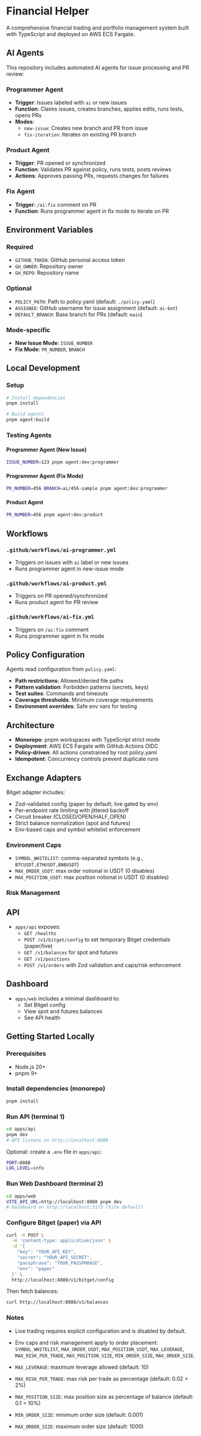 # Financial Helper

A comprehensive financial trading and portfolio management system built with TypeScript and deployed on AWS ECS Fargate.

## AI Agents

This repository includes automated AI agents for issue processing and PR review:

### Programmer Agent
- **Trigger**: Issues labeled with `ai` or new issues
- **Function**: Claims issues, creates branches, applies edits, runs tests, opens PRs
- **Modes**:
  - `new-issue`: Creates new branch and PR from issue
  - `fix-iteration`: Iterates on existing PR branch

### Product Agent  
- **Trigger**: PR opened or synchronized
- **Function**: Validates PR against policy, runs tests, posts reviews
- **Actions**: Approves passing PRs, requests changes for failures

### Fix Agent
- **Trigger**: `/ai:fix` comment on PR
- **Function**: Runs programmer agent in fix mode to iterate on PR

## Environment Variables

### Required
- `GITHUB_TOKEN`: GitHub personal access token
- `GH_OWNER`: Repository owner
- `GH_REPO`: Repository name

### Optional
- `POLICY_PATH`: Path to policy.yaml (default: `./policy.yaml`)
- `ASSIGNEE`: GitHub username for issue assignment (default: `ai-bot`)
- `DEFAULT_BRANCH`: Base branch for PRs (default: `main`)

### Mode-specific
- **New Issue Mode**: `ISSUE_NUMBER`
- **Fix Mode**: `PR_NUMBER`, `BRANCH`

## Local Development

### Setup
```bash
# Install dependencies
pnpm install

# Build agents
pnpm agent:build
```

### Testing Agents

#### Programmer Agent (New Issue)
```bash
ISSUE_NUMBER=123 pnpm agent:dev:programmer
```

#### Programmer Agent (Fix Mode)
```bash
PR_NUMBER=456 BRANCH=ai/456-sample pnpm agent:dev:programmer
```

#### Product Agent
```bash
PR_NUMBER=456 pnpm agent:dev:product
```

## Workflows

### `.github/workflows/ai-programmer.yml`
- Triggers on issues with `ai` label or new issues
- Runs programmer agent in new-issue mode

### `.github/workflows/ai-product.yml`  
- Triggers on PR opened/synchronized
- Runs product agent for PR review

### `.github/workflows/ai-fix.yml`
- Triggers on `/ai:fix` comment
- Runs programmer agent in fix mode

## Policy Configuration

Agents read configuration from `policy.yaml`:

- **Path restrictions**: Allowed/denied file paths
- **Pattern validation**: Forbidden patterns (secrets, keys)
- **Test suites**: Commands and timeouts
- **Coverage thresholds**: Minimum coverage requirements
- **Environment overrides**: Safe env vars for testing

## Architecture

- **Monorepo**: pnpm workspaces with TypeScript strict mode
- **Deployment**: AWS ECS Fargate with GitHub Actions OIDC
- **Policy-driven**: All actions constrained by root policy.yaml
- **Idempotent**: Concurrency controls prevent duplicate runs

## Exchange Adapters

Bitget adapter includes:

- Zod-validated config (paper by default; live gated by env)
- Per-endpoint rate limiting with jittered backoff
- Circuit breaker (CLOSED/OPEN/HALF_OPEN)
- Strict balance normalization (spot and futures)
- Env-based caps and symbol whitelist enforcement

### Environment Caps

- `SYMBOL_WHITELIST`: comma-separated symbols (e.g., `BTCUSDT,ETHUSDT,BNBUSDT`)
- `MAX_ORDER_USDT`: max order notional in USDT (0 disables)
- `MAX_POSITION_USDT`: max position notional in USDT (0 disables)

### Risk Management
## API

- `apps/api` exposes:
  - `GET /healthz`
  - `POST /v1/bitget/config` to set temporary Bitget credentials (paper/live)
  - `GET /v1/balances` for spot and futures
  - `GET /v1/positions`
  - `POST /v1/orders` with Zod validation and caps/risk enforcement

## Dashboard

- `apps/web` includes a minimal dashboard to:
  - Set Bitget config
  - View spot and futures balances
  - See API health

## Getting Started Locally

### Prerequisites

- Node.js 20+
- pnpm 9+

### Install dependencies (monorepo)

```bash
pnpm install
```

### Run API (terminal 1)

```bash
cd apps/api
pnpm dev
# API listens on http://localhost:8080
```

Optional: create a `.env` file in `apps/api`:

```bash
PORT=8080
LOG_LEVEL=info
```

### Run Web Dashboard (terminal 2)

```bash
cd apps/web
VITE_API_URL=http://localhost:8080 pnpm dev
# Dashboard on http://localhost:5173 (Vite default)
```

### Configure Bitget (paper) via API

```bash
curl -X POST \
  -H 'content-type: application/json' \
  -d '{
    "key": "YOUR_API_KEY",
    "secret": "YOUR_API_SECRET",
    "passphrase": "YOUR_PASSPHRASE",
    "env": "paper"
  }' \
  http://localhost:8080/v1/bitget/config
```

Then fetch balances:

```bash
curl http://localhost:8080/v1/balances
```

### Notes

- Live trading requires explicit configuration and is disabled by default.
- Env caps and risk management apply to order placement: `SYMBOL_WHITELIST`, `MAX_ORDER_USDT`, `MAX_POSITION_USDT`, `MAX_LEVERAGE`, `MAX_RISK_PER_TRADE`, `MAX_POSITION_SIZE`, `MIN_ORDER_SIZE`, `MAX_ORDER_SIZE`.


- `MAX_LEVERAGE`: maximum leverage allowed (default: 10)
- `MAX_RISK_PER_TRADE`: max risk per trade as percentage (default: 0.02 = 2%)
- `MAX_POSITION_SIZE`: max position size as percentage of balance (default: 0.1 = 10%)
- `MIN_ORDER_SIZE`: minimum order size (default: 0.001)
- `MAX_ORDER_SIZE`: maximum order size (default: 1000)
